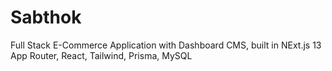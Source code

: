# Sabthok
Full Stack E-Commerce Application  with Dashboard CMS, built in NExt.js 13 App Router, React, Tailwind, Prisma, MySQL
